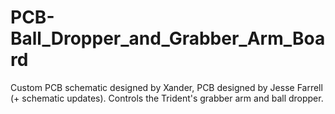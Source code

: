 # PCB-Ball_Dropper_and_Grabber_Arm_Board
Custom PCB schematic designed by Xander, PCB designed by Jesse Farrell (+ schematic updates). Controls the Trident's grabber arm and ball dropper.

